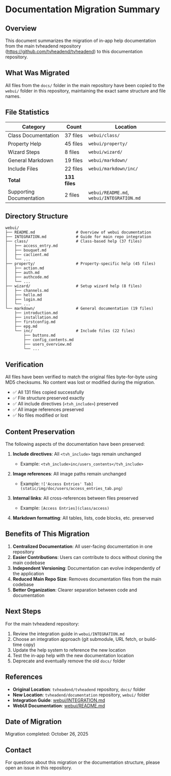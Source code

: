 # Documentation Migration Summary

## Overview

This document summarizes the migration of in-app help documentation from the main tvheadend repository (https://github.com/tvheadend/tvheadend) to this documentation repository.

## What Was Migrated

All files from the `docs/` folder in the main repository have been copied to the `webui/` folder in this repository, maintaining the exact same structure and file names.

## File Statistics

| Category | Count | Location |
|----------|-------|----------|
| Class Documentation | 37 files | `webui/class/` |
| Property Help | 45 files | `webui/property/` |
| Wizard Steps | 8 files | `webui/wizard/` |
| General Markdown | 19 files | `webui/markdown/` |
| Include Files | 22 files | `webui/markdown/inc/` |
| **Total** | **131 files** | |
| Supporting Documentation | 2 files | `webui/README.md`, `webui/INTEGRATION.md` |

## Directory Structure

```
webui/
├── README.md                  # Overview of webui documentation
├── INTEGRATION.md             # Guide for main repo integration
├── class/                     # Class-based help (37 files)
│   ├── access_entry.md
│   ├── bouquet.md
│   ├── caclient.md
│   └── ...
├── property/                  # Property-specific help (45 files)
│   ├── action.md
│   ├── auth.md
│   ├── authcode.md
│   └── ...
├── wizard/                    # Setup wizard help (8 files)
│   ├── channels.md
│   ├── hello.md
│   ├── login.md
│   └── ...
└── markdown/                  # General documentation (19 files)
    ├── introduction.md
    ├── installation.md
    ├── firstconfig.md
    ├── epg.md
    └── inc/                   # Include files (22 files)
        ├── buttons.md
        ├── config_contents.md
        ├── users_overview.md
        └── ...
```

## Verification

All files have been verified to match the original files byte-for-byte using MD5 checksums. No content was lost or modified during the migration.

- ✅ All 131 files copied successfully
- ✅ File structure preserved exactly
- ✅ All include directives (`<tvh_include>`) preserved
- ✅ All image references preserved
- ✅ No files modified or lost

## Content Preservation

The following aspects of the documentation have been preserved:

1. **Include directives**: All `<tvh_include>` tags remain unchanged
   - Example: `<tvh_include>inc/users_contents</tvh_include>`

2. **Image references**: All image paths remain unchanged
   - Example: `!['Access Entries' Tab](static/img/doc/users/access_entries_tab.png)`

3. **Internal links**: All cross-references between files preserved
   - Example: `[Access Entries](class/access)`

4. **Markdown formatting**: All tables, lists, code blocks, etc. preserved

## Benefits of This Migration

1. **Centralized Documentation**: All user-facing documentation in one repository
2. **Easier Contributions**: Users can contribute to docs without cloning the main codebase
3. **Independent Versioning**: Documentation can evolve independently of the application
4. **Reduced Main Repo Size**: Removes documentation files from the main codebase
5. **Better Organization**: Clearer separation between code and documentation

## Next Steps

For the main tvheadend repository:

1. Review the integration guide in `webui/INTEGRATION.md`
2. Choose an integration approach (git submodule, URL fetch, or build-time copy)
3. Update the help system to reference the new location
4. Test the in-app help with the new documentation location
5. Deprecate and eventually remove the old `docs/` folder

## References

- **Original Location**: `tvheadend/tvheadend` repository, `docs/` folder
- **New Location**: `tvheadend/documentation` repository, `webui/` folder
- **Integration Guide**: [webui/INTEGRATION.md](webui/INTEGRATION.md)
- **WebUI Documentation**: [webui/README.md](webui/README.md)

## Date of Migration

Migration completed: October 26, 2025

## Contact

For questions about this migration or the documentation structure, please open an issue in this repository.
